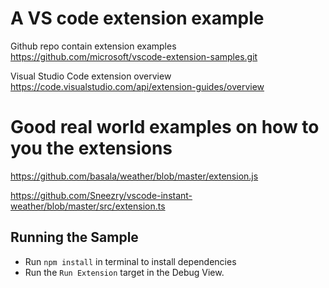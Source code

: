 # A VS code extension example

Github repo contain extension examples
https://github.com/microsoft/vscode-extension-samples.git

Visual Studio Code extension overview
https://code.visualstudio.com/api/extension-guides/overview


# Good real world examples on how to you the extensions

https://github.com/basala/weather/blob/master/extension.js

https://github.com/Sneezry/vscode-instant-weather/blob/master/src/extension.ts

## Running the Sample

- Run `npm install` in terminal to install dependencies
- Run the `Run Extension` target in the Debug View.